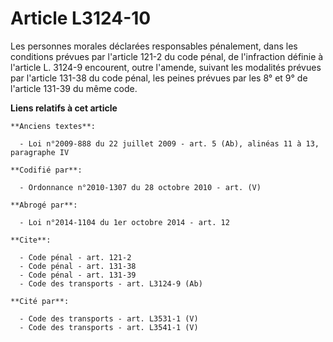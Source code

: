 # Article L3124-10

Les personnes morales déclarées responsables pénalement, dans les conditions prévues par l'article 121-2 du code pénal, de
l'infraction définie à l'article L. 3124-9 encourent, outre l'amende, suivant les modalités prévues par l'article 131-38 du
code pénal, les peines prévues par les 8° et 9° de l'article 131-39 du même code.

**Liens relatifs à cet article**

	**Anciens textes**:

	  - Loi n°2009-888 du 22 juillet 2009 - art. 5 (Ab), alinéas 11 à 13, paragraphe IV

	**Codifié par**:

	  - Ordonnance n°2010-1307 du 28 octobre 2010 - art. (V)

	**Abrogé par**:

	  - Loi n°2014-1104 du 1er octobre 2014 - art. 12

	**Cite**:

	  - Code pénal - art. 121-2
	  - Code pénal - art. 131-38
	  - Code pénal - art. 131-39
	  - Code des transports - art. L3124-9 (Ab)

	**Cité par**:

	  - Code des transports - art. L3531-1 (V)
	  - Code des transports - art. L3541-1 (V)
